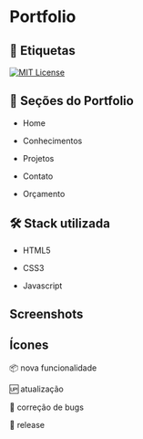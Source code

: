 # Portfolio


## :bookmark: Etiquetas

[![MIT License](https://img.shields.io/badge/License-MIT-green.svg)](https://choosealicense.com/licenses/mit/)

## :scroll: Seções do Portfolio

* Home 

* Conhecimentos 

* Projetos 

* Contato

* Orçamento 

## :hammer_and_wrench:	 Stack utilizada

* HTML5 

* CSS3

* Javascript
## Screenshots


## Ícones 

:package: nova funcionalidade 

:up: atualização 

:bug: correção de bugs

:checkered_flag: release 

